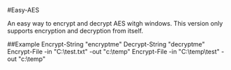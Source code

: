 #Easy-AES

An easy way to encrypt and decrypt AES witgh windows. 
This version only supports encryption and decryption from itself.


##Example
    Encrypt-String "encryptme"
    Decrypt-String "decryptme"
    Encrypt-File -in "C:\test.txt" -out "c:\temp"
    Encrypt-File -in "C:\temp\test" -out "c:\temp"

